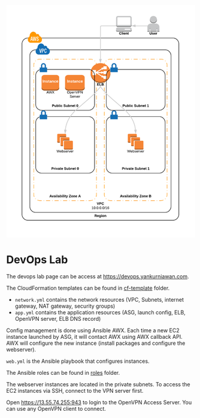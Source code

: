 ![DevOps Lab](devops-lab.png)

# DevOps Lab

The devops lab page can be access at <https://devops.yankurniawan.com>.

The CloudFormation templates can be found in [cf-template](cf-template) folder.
- `network.yml` contains the network resources (VPC, Subnets, internet gateway, NAT gateway, security groups)
- `app.yml` contains the application resources (ASG, launch config, ELB, OpenVPN server, ELB DNS record)

Config management is done using Ansible AWX. Each time a new EC2 instance launched by ASG, it will contact AWX using AWX callback API. AWX will configure the new instance (install packages and configure the webserver).

`web.yml` is the Ansible playbook that configures instances.

The Ansible roles can be found in [roles](roles) folder. 

The webserver instances are located in the private subnets. To access the EC2 instances via SSH, connect to the VPN server first. 

Open <https://13.55.74.255:943> to login to the OpenVPN Access Server. You can use any OpenVPN client to connect.




